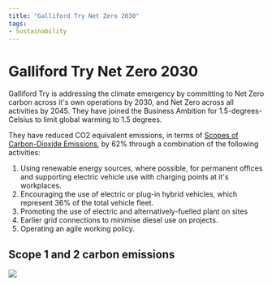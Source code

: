 ```yaml
---
title: "Galliford Try Net Zero 2030"
tags: 
- Sustainability
---
```

# Galliford Try Net Zero 2030

Galliford Try is addressing the climate emergency by committing to Net Zero carbon across it's own operations by 2030, and Net Zero across all activities by 2045. They have joined the Business Ambition for 1.5-degrees-Celsius to limit global warming to 1.5 degrees. 

They have reduced CO2 equivalent emissions, in terms of [Scopes of Carbon-Dioxide Emissions](notes/Scopes%20of%20Carbon-Dioxide%20Emissions.md), by 62% through a combination of the following activities:

1) Using renewable energy sources, where possible, for permanent offices and supporting electric vehicle use with charging points at it's workplaces.
2) Encouraging the use of electric or plug-in hybrid vehicles, which represent 36% of the total vehicle fleet.
3) Promoting the use of electric and alternatively-fuelled plant on sites
4) Earlier grid connections to minimise diesel use on projects.
5) Operating an agile working policy.

## Scope 1 and 2 carbon emissions
![](attachments/Pasted%20image%2020221120171055.png)
